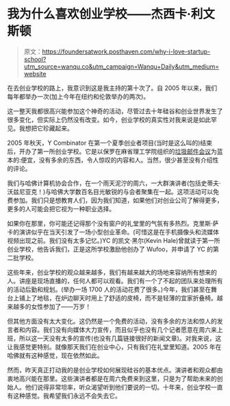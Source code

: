 # 我为什么喜欢创业学校——杰西卡·利文斯顿

> 原文：<https://foundersatwork.posthaven.com/why-i-love-startup-school?utm_source=wanqu.co&utm_campaign=Wanqu+Daily&utm_medium=website>

在去创业学校的路上，我意识到这是我主持的第十次了。自 2005 年以来，我们每年都举办一次(加上今年在纽约和伦敦举办的两次)。

这一整天我都很高兴能参加这个神奇的活动，尽管过去十年硅谷和创业世界发生了很多变化，但实际上仍然没有改变。如今，创业学校的真实性对我来说是如此罕见。我想把它珍藏起来。

2005 年秋天，Y Combinator 在第一个夏季创业者项目(当时是这么叫的)结束后，开办了第一所创业学校。它是以保罗在麻省理工学院组织的[垃圾邮件会议](https://web.archive.org/web/20021123075240/http://spamconference.org/)为蓝本的:便宜，没有多余的东西，令人惊叹的内容和人。当然，很少甚至没有介绍性的评论。

我们与哈佛计算机协会合作，在一个雨天泥泞的周六，一大群演讲者(包括史蒂夫·沃兹尼亚克！)与哈佛大学数百名目光敏锐的与会者聚集在一起。这项活动可以免费参加。我们只是想教育人们，因为我们知道，如果他们对创业公司了解得更多，更多的人可能会把它视为一种职业选择。

如果你在那里，你可能还记得那个没有窗户的礼堂里的气氛有多热烈。克里斯·萨卡的演讲似乎在当天引发了一场小型创业革命。(可惜这是在手机摄像头和流媒体视频出现之前。我们没有太多记忆。)YC 的凯文·黑尔(Kevin Hale)曾就读于第一所创业学校，他告诉我们，正是这所学校激励他创办了 Wufoo，并申请了 YC 的第二批学校。

这些年来，创业学校的观众越来越多，我们有越来越大的场地来容纳所有想来的人。讲座是现场直播的，任何人都可以观看。我们有一个了不起的团队来处理所有的活动后勤和规划。(举办一场 1700 人的活动花费了很多。)今年，我们甚至在舞台上铺上了地毯，在炉边聊天时用上了舒适的皮椅，而不是轻薄的宜家折叠椅。越来越多的女性参加了——万岁！

但其他方面没有太大变化。这仍然是一个免费的活动，没有多余的方法和惊人的发言者和内容。我们没有向媒体大力宣传，而且似乎也没有几个记者愿意在周六来上班，所以这一天没有太多的宣传(也没有几篇链接很好的新闻文章)。对我来说，这让我感觉更特别。就像那天我们在创业中心，只有我们在礼堂里知道。2005 年在哈佛就有这种感觉，现在依然如此。

然而，昨天真正打动我的是创业学校如何展现硅谷的基本优点。演讲者和观众都由衷地高兴能在那里。这些演讲者都是在周六免费来到这里，只是为了帮助未来的创始人。他们说得非常坦率，听众渴望听到他们要说的一切。十年来，创业学校一直有这种感觉。我希望我们永远不会失去它。